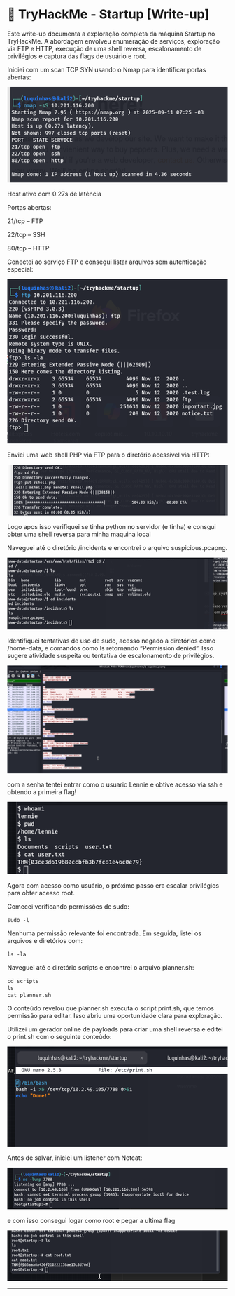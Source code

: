 # 🚀 TryHackMe - Startup \[Write-up]

Este write-up documenta a exploração completa da máquina Startup no TryHackMe. A abordagem envolveu enumeração de serviços, exploração via FTP e HTTP, execução de uma shell reversa, escalonamento de privilégios e captura das flags de usuário e root.

Iniciei com um scan TCP SYN usando o Nmap para identificar portas abertas:

![](images/Pasted%20image%2020250911072520.png)

Host ativo com 0.27s de latência

Portas abertas:

21/tcp – FTP

22/tcp – SSH

80/tcp – HTTP

Conectei ao serviço FTP e consegui listar arquivos sem autenticação especial:

![](images/Pasted%20image%2020250911072702.png)

Enviei uma web shell PHP via FTP para o diretório acessível via HTTP:

![](images/Pasted%20image%2020250911073741.png)

Logo apos isso verifiquei se tinha python no servidor (e tinha) e consgui obter uma shell reversa para minha maquina local

Naveguei até o diretório /incidents e encontrei o arquivo suspicious.pcapng.

![](images/Pasted%20image%2020250911075314.png)

Identifiquei tentativas de uso de sudo, acesso negado a diretórios como /home-data, e comandos como ls retornando “Permission denied”. Isso sugere atividade suspeita ou tentativa de escalonamento de privilégios.

![](images/Pasted%20image%2020250911081228.png)

com a senha tentei entrar como o usuario Lennie e obtive acesso via ssh e obtendo a primeira flag!

![](images/Pasted%20image%2020250911081452.png)

Agora com acesso como usuário, o próximo passo era escalar privilégios para obter acesso root.

Comecei verificando permissões de sudo:

```
sudo -l
```

Nenhuma permissão relevante foi encontrada. Em seguida, listei os arquivos e diretórios com:

```
ls -la
```

Naveguei até o diretório scripts e encontrei o arquivo planner.sh:

```
cd scripts
ls
cat planner.sh
```

O conteúdo revelou que planner.sh executa o script print.sh, que temos permissão para editar. Isso abriu uma oportunidade clara para exploração.

Utilizei um gerador online de payloads para criar uma shell reversa e editei o print.sh com o seguinte conteúdo:

![](images/Pasted%20image%2020250911082310.png)

Antes de salvar, iniciei um listener com Netcat:

![](images/Pasted%20image%2020250911082322.png)

e com isso consegui logar como root e pegar a ultima flag

![](images/Pasted%20image%2020250911082341.png)

---



